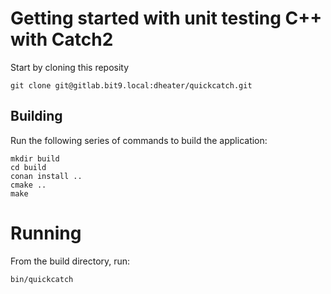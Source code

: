 # Getting started with unit testing C++ with Catch2

Start by cloning this reposity
```
git clone git@gitlab.bit9.local:dheater/quickcatch.git
```

## Building
Run the following series of commands to build the application:
```
mkdir build
cd build
conan install ..
cmake ..
make
```

# Running
From the build directory, run:
```
bin/quickcatch
```
